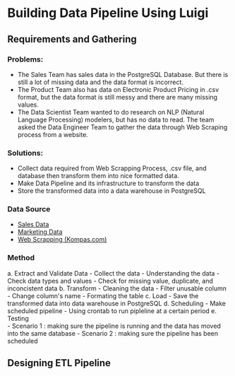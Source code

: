 # Building Data Pipeline Using Luigi

## Requirements and Gathering
### Problems: 
- The Sales Team has sales data in the PostgreSQL Database. But there is still a lot of missing data and the data format is incorrect.
- The Product Team also has data on Electronic Product Pricing in .csv format, but the data format is still messy and there are many missing values.
- The Data Scientist Team wanted to do research on NLP (Natural Language Processing) modelers, but has no data to read. The team asked the Data Engineer Team to gather the data through Web Scraping process from a website.
### Solutions:
- Collect data required from Web Scrapping Process, .csv file, and database then transform them into nice formatted data.
- Make Data Pipeline and its infrastructure to transform the data
- Store the transformed data into a data warehouse in PostgreSQL 
### Data Source
- [Sales Data](https://hub.docker.com/r/shandytp/amazon-sales-data-docker-db) 
- [Marketing Data](https://drive.google.com/file/d/1J0Mv0TVPWv2L-So0g59GUiQJBhExPYl6/view)
- [Web Scrapping (Kompas.com)](https://indeks.kompas.com/?site=all&page)
### Method
a. Extract and Validate Data
    - Collect the data
    - Understanding the data
    - Check data types and values
    - Check for missing value, duplicate, and inconcistent data
b. Transform
    - Cleaning the data
    - Filter unusable column
    - Change column's name
    - Formating the table
c. Load
    - Save the transformed data into data warehouse in PostgreSQL
d. Scheduling
    - Make scheduled pipeline
    - Using crontab to run pipleline at a certain period
e. Testing  
    - Scenario 1 : making sure the pipeline is running and the data has moved into the same database
    - Scenario 2 : making sure the pipeline has been scheduled
    

## Designing ETL Pipeline
